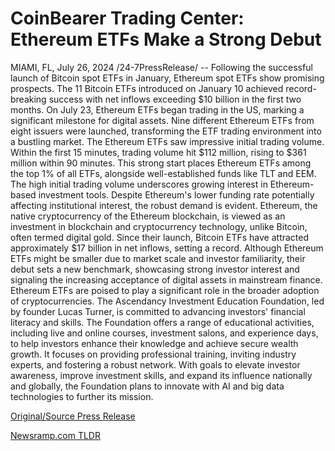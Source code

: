 # CoinBearer Trading Center: Ethereum ETFs Make a Strong Debut

MIAMI, FL, July 26, 2024 /24-7PressRelease/ -- Following the successful launch of Bitcoin spot ETFs in January, Ethereum spot ETFs show promising prospects. The 11 Bitcoin ETFs introduced on January 10 achieved record-breaking success with net inflows exceeding $10 billion in the first two months.  On July 23, Ethereum ETFs began trading in the US, marking a significant milestone for digital assets. Nine different Ethereum ETFs from eight issuers were launched, transforming the ETF trading environment into a bustling market.  The Ethereum ETFs saw impressive initial trading volume. Within the first 15 minutes, trading volume hit $112 million, rising to $361 million within 90 minutes. This strong start places Ethereum ETFs among the top 1% of all ETFs, alongside well-established funds like TLT and EEM.  The high initial trading volume underscores growing interest in Ethereum-based investment tools. Despite Ethereum's lower funding rate potentially affecting institutional interest, the robust demand is evident. Ethereum, the native cryptocurrency of the Ethereum blockchain, is viewed as an investment in blockchain and cryptocurrency technology, unlike Bitcoin, often termed digital gold.  Since their launch, Bitcoin ETFs have attracted approximately $17 billion in net inflows, setting a record. Although Ethereum ETFs might be smaller due to market scale and investor familiarity, their debut sets a new benchmark, showcasing strong investor interest and signaling the increasing acceptance of digital assets in mainstream finance. Ethereum ETFs are poised to play a significant role in the broader adoption of cryptocurrencies.  The Ascendancy Investment Education Foundation, led by founder Lucas Turner, is committed to advancing investors' financial literacy and skills. The Foundation offers a range of educational activities, including live and online courses, investment salons, and experience days, to help investors enhance their knowledge and achieve secure wealth growth. It focuses on providing professional training, inviting industry experts, and fostering a robust network. With goals to elevate investor awareness, improve investment skills, and expand its influence nationally and globally, the Foundation plans to innovate with AI and big data technologies to further its mission. 

[Original/Source Press Release](https://www.24-7pressrelease.com/press-release/512849/coinbearer-trading-center-ethereum-etfs-make-a-strong-debut) 

[Newsramp.com TLDR](https://newsramp.com/None) 